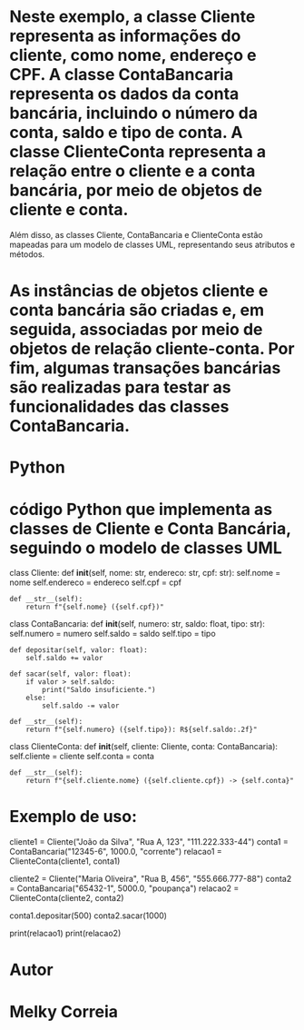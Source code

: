 # Neste exemplo, a classe Cliente representa as informações do cliente, como nome, endereço e CPF. A classe ContaBancaria representa os dados da conta bancária, incluindo o número da conta, saldo e tipo de conta. A classe ClienteConta representa a relação entre o cliente e a conta bancária, por meio de objetos de cliente e conta.

Além disso, as classes Cliente, ContaBancaria e ClienteConta estão mapeadas para um modelo de classes UML, representando seus atributos e métodos.

# As instâncias de objetos cliente e conta bancária são criadas e, em seguida, associadas por meio de objetos de relação cliente-conta. Por fim, algumas transações bancárias são realizadas para testar as funcionalidades das classes ContaBancaria.

# Python


# código Python que implementa as classes de Cliente e Conta Bancária, seguindo o modelo de classes UML

class Cliente:
    def __init__(self, nome: str, endereco: str, cpf: str):
        self.nome = nome
        self.endereco = endereco
        self.cpf = cpf

    def __str__(self):
        return f"{self.nome} ({self.cpf})"

class ContaBancaria:
    def __init__(self, numero: str, saldo: float, tipo: str):
        self.numero = numero
        self.saldo = saldo
        self.tipo = tipo

    def depositar(self, valor: float):
        self.saldo += valor

    def sacar(self, valor: float):
        if valor > self.saldo:
            print("Saldo insuficiente.")
        else:
            self.saldo -= valor

    def __str__(self):
        return f"{self.numero} ({self.tipo}): R${self.saldo:.2f}"

class ClienteConta:
    def __init__(self, cliente: Cliente, conta: ContaBancaria):
        self.cliente = cliente
        self.conta = conta

    def __str__(self):
        return f"{self.cliente.nome} ({self.cliente.cpf}) -> {self.conta}"

# Exemplo de uso:
cliente1 = Cliente("João da Silva", "Rua A, 123", "111.222.333-44")
conta1 = ContaBancaria("12345-6", 1000.0, "corrente")
relacao1 = ClienteConta(cliente1, conta1)

cliente2 = Cliente("Maria Oliveira", "Rua B, 456", "555.666.777-88")
conta2 = ContaBancaria("65432-1", 5000.0, "poupança")
relacao2 = ClienteConta(cliente2, conta2)

conta1.depositar(500)
conta2.sacar(1000)

print(relacao1)
print(relacao2)

# Autor

# Melky Correia

